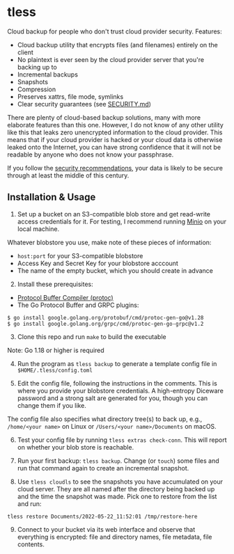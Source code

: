 # tless

Cloud backup for people who don't trust cloud provider security.  Features:

 - Cloud backup utility that encrypts files (and filenames) entirely on the client
 - No plaintext is ever seen by the cloud provider server that you're backing up to
 - Incremental backups
 - Snapshots
 - Compression
 - Preserves xattrs, file mode, symlinks
 - Clear security guarantees (see [SECURITY.md](SECURITY.md))

There are plenty of cloud-based backup solutions, many with more elaborate features than this one.  However, I do not know of any other utility like this that leaks zero unencrypted information to the cloud provider.  This means that if your cloud provider is hacked or your cloud data is otherwise leaked onto the Internet, you can have strong confidence that it will not be readable by anyone who does not know your passphrase.  

If you follow the [security recommendations](SECURITY.md), your data is likely to be secure through at least the middle of this century.

## Installation & Usage

1.  Set up a bucket on an S3-compatible blob store and get read-write access credentials for it.  For testing, I recommend running [Minio](https://docs.min.io/docs/minio-quickstart-guide.html) on your local machine.

Whatever blobstore you use, make note of these pieces of information:

 - `host:port` for your S3-compatible blobstore
 - Access Key and Secret Key for your blobstore acccount
 - The name of the empty bucket, which you should create in advance
 
2.  Install these prerequisites:

 - [Protocol Buffer Compiler (protoc)](https://grpc.io/docs/protoc-installation/)
 - The Go Protocol Buffer and GRPC plugins:

```
$ go install google.golang.org/protobuf/cmd/protoc-gen-go@v1.28
$ go install google.golang.org/grpc/cmd/protoc-gen-go-grpc@v1.2
```

3.  Clone this repo and run `make` to build the executable

Note: Go 1.18 or higher is required

4.  Run the program as `tless backup` to generate a template config file in `$HOME/.tless/config.toml`

5.  Edit the config file, following the instructions in the comments.  This is where you provide your blobstore credentials.  A high-entropy Diceware password and a strong salt are generated for you, though you can change them if you like.  

The config file also specifies what directory tree(s) to back up, e.g., `/home/<your name>` on Linux or `/Users/<your name>/Documents` on macOS.

6.  Test your config file by running `tless extras check-conn`. This will report on whether your blob store is reachable.

7.  Run your first backup:  `tless backup`.  Change (or `touch`) some files and run that command again to create an incremental snapshot.

8.  Use `tless cloudls` to see the snapshots you have accumulated on your cloud server.  They are all named after the directory being backed up and the time the snapshot was made.  Pick one to restore from the list and run:

```
tless restore Documents/2022-05-22_11:52:01 /tmp/restore-here
```

9.  Connect to your bucket via its web interface and observe that everything is encrypted:  file and directory names, file metadata, file contents.

